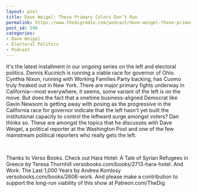```yaml
---
layout: post
title: Dave Weigel: These Primary Colors Don’t Run
permalink: https://www.thedigradio.com/podcast/dave-weigel-these-primary-colors-dont-run/index.html
post_id: 596
categories: 
- Dave Weigel
- Electoral Politics
- Podcast
---
```


It's the latest installment in our ongoing series on the left and electoral politics. Dennis Kucinich is running a viable race for governor of Ohio. Cynthia Nixon, running with Working Families Party backing, has Cuomo truly freaked out in New York. There are major primary fights underway in California—most everywhere, it seems, some variant of the left is on the move. But does the fact that a onetime business-aligned Democrat like Gavin Newsom is getting away with posing as the progressive in the California race for governor indicate that the left hasn't yet built the institutional capacity to control the leftward surge amongst voters? Dan thinks so. These are amongst the topics that he discusses with Dave Weigel, a political reporter at the Washington Post and one of the few mainstream political reporters who really gets the left.

 

Thanks to Verso Books. Check out Hara Hotel: A Tale of Syrian Refugees in Greece by Teresa Thornhill versobooks.com/books/2713-hara-hotel. And Work: The Last 1,000 Years by Andrea Komlosy versobooks.com/books/2608-work. And please make a contribution to support the long-run viability of this show at Patreon.com/TheDig